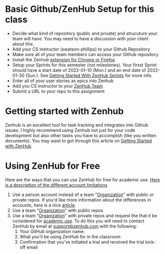 # Basic Github/ZenHub Setup for this class 
* Decide what kind of repository (public and private) and strucuture your team will have. You may need to have a discussion with your client about this.
* Add your CS instructor (swatson-phillips) to your Github Repository
* Make sure all of your team members can access your Github repository
* Install the Zenhub [extension for Chrome or Firefox](https://www.zenhub.com/extension)
* Setup your Sprints for this semester (not milestones). Your firsst Sprint should have a start date of 2022-01-10 (Mon.) and an end date of 2022-01-30 (Sun.). See [Getting Started With ZenHub Sprints](https://help.zenhub.com/support/solutions/articles/43000616465-getting-started-with-zenhub-sprints) for more info.
* Enter all of your user stories as epics into Zenhub
* Add you CS instructor to your [ZenHub Team](https://help.zenhub.com/support/solutions/articles/43000035792-inviting-your-team-to-zenhub)
* Submit a URL to your repo to this assignment

# Getting started with Zenhub
Zenhub is an excellent tool for task tracking and integrates into Github issues. I highly recommend using Zenhub not just for your code development but also other tasks you have to accomplish (like you written documents). 
You may want to got through this article on [Getting Started with ZenHub](https://help.zenhub.com/support/solutions/folders/43000553376).

# Using ZenHub for Free

Here are the ways that you can use ZenHub for free for academic use. [Here is a description of the different account limitations](https://docs.github.com/en/get-started/learning-about-github/githubs-products#github-free-for-user-accounts)

1. Use a person account instead of a team "[Organization](https://docs.github.com/en/organizations)" with public or private repos. If you'd like more information about the differences in accounts, here is a nice [article](https://docs.github.com/en/get-started/learning-about-github/types-of-github-accounts).
2. Use a team "[Organization](https://docs.github.com/en/organizations)" with public repos
3. Use a team "[Organization](https://docs.github.com/en/organizations)" with private repos and request the that it be considered for [academic use](https://help.zenhub.com/support/solutions/articles/43000472530-using-zenhub-for-academic-use). To do this you will need to contact ZenHub by email at support@zenhub.com with the following:
    1. Your GitHub organization name:
    2. What you'll be using ZenHub for in the classroom
    3. Confirmation that you've initiated a trial and received the trial kick-off email

